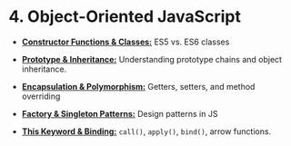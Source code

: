 # **4. Object-Oriented JavaScript**

- [**Constructor Functions & Classes:**](constructor-and-classes.md) ES5 vs. ES6 classes

- [**Prototype & Inheritance:**](prototype-and-inheritence.md) Understanding prototype chains and object inheritance.

- [**Encapsulation & Polymorphism:**](encapsulation-and-polymorphism.md) Getters, setters, and method overriding

- [**Factory & Singleton Patterns:**](factory-and-singleton-patterns.md) Design patterns in JS

- [**This Keyword & Binding:**](this-and-binding.md) `call()`, `apply()`, `bind()`, arrow functions.